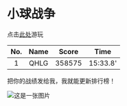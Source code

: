 ---
---

# 小球战争

点击<a href="/ballwar.html">此处</a>游玩

|No.|Name|Score|Time|
|:-:|:-:|:-:|:-:|
|1|QHLG|358575|15:33.8'|

把你的战绩发给我，我就能更新排行榜！

![这是一张图片](/docs/myballwar.jpg)